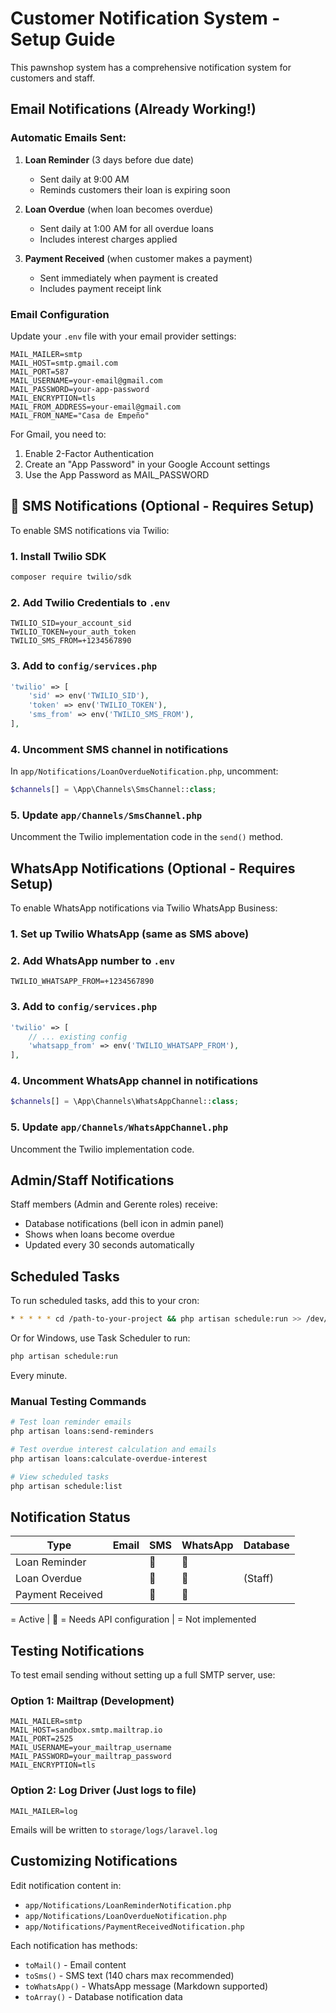 # Customer Notification System - Setup Guide

This pawnshop system has a comprehensive notification system for customers and staff.

## Email Notifications (Already Working!)

### Automatic Emails Sent:

1. **Loan Reminder** (3 days before due date)
   - Sent daily at 9:00 AM
   - Reminds customers their loan is expiring soon

2. **Loan Overdue** (when loan becomes overdue)
   - Sent daily at 1:00 AM for all overdue loans
   - Includes interest charges applied

3. **Payment Received** (when customer makes a payment)
   - Sent immediately when payment is created
   - Includes payment receipt link

### Email Configuration

Update your `.env` file with your email provider settings:

```env
MAIL_MAILER=smtp
MAIL_HOST=smtp.gmail.com
MAIL_PORT=587
MAIL_USERNAME=your-email@gmail.com
MAIL_PASSWORD=your-app-password
MAIL_ENCRYPTION=tls
MAIL_FROM_ADDRESS=your-email@gmail.com
MAIL_FROM_NAME="Casa de Empeño"
```

For Gmail, you need to:
1. Enable 2-Factor Authentication
2. Create an "App Password" in your Google Account settings
3. Use the App Password as MAIL_PASSWORD

## 📱 SMS Notifications (Optional - Requires Setup)

To enable SMS notifications via Twilio:

### 1. Install Twilio SDK

```bash
composer require twilio/sdk
```

### 2. Add Twilio Credentials to `.env`

```env
TWILIO_SID=your_account_sid
TWILIO_TOKEN=your_auth_token
TWILIO_SMS_FROM=+1234567890
```

### 3. Add to `config/services.php`

```php
'twilio' => [
    'sid' => env('TWILIO_SID'),
    'token' => env('TWILIO_TOKEN'),
    'sms_from' => env('TWILIO_SMS_FROM'),
],
```

### 4. Uncomment SMS channel in notifications

In `app/Notifications/LoanOverdueNotification.php`, uncomment:

```php
$channels[] = \App\Channels\SmsChannel::class;
```

### 5. Update `app/Channels/SmsChannel.php`

Uncomment the Twilio implementation code in the `send()` method.

## WhatsApp Notifications (Optional - Requires Setup)

To enable WhatsApp notifications via Twilio WhatsApp Business:

### 1. Set up Twilio WhatsApp (same as SMS above)

### 2. Add WhatsApp number to `.env`

```env
TWILIO_WHATSAPP_FROM=+1234567890
```

### 3. Add to `config/services.php`

```php
'twilio' => [
    // ... existing config
    'whatsapp_from' => env('TWILIO_WHATSAPP_FROM'),
],
```

### 4. Uncomment WhatsApp channel in notifications

```php
$channels[] = \App\Channels\WhatsAppChannel::class;
```

### 5. Update `app/Channels/WhatsAppChannel.php`

Uncomment the Twilio implementation code.

## Admin/Staff Notifications

Staff members (Admin and Gerente roles) receive:
- Database notifications (bell icon in admin panel)
- Shows when loans become overdue
- Updated every 30 seconds automatically

## Scheduled Tasks

To run scheduled tasks, add this to your cron:

```bash
* * * * * cd /path-to-your-project && php artisan schedule:run >> /dev/null 2>&1
```

Or for Windows, use Task Scheduler to run:

```bash
php artisan schedule:run
```

Every minute.

### Manual Testing Commands

```bash
# Test loan reminder emails
php artisan loans:send-reminders

# Test overdue interest calculation and emails
php artisan loans:calculate-overdue-interest

# View scheduled tasks
php artisan schedule:list
```

## Notification Status

| Type | Email | SMS | WhatsApp | Database |
|------|-------|-----|----------|----------|
| Loan Reminder |  | 🔧 | 🔧 |  |
| Loan Overdue |  | 🔧 | 🔧 |  (Staff) |
| Payment Received |  | 🔧 | 🔧 |  |

 = Active | 🔧 = Needs API configuration |  = Not implemented

## Testing Notifications

To test email sending without setting up a full SMTP server, use:

### Option 1: Mailtrap (Development)

```env
MAIL_MAILER=smtp
MAIL_HOST=sandbox.smtp.mailtrap.io
MAIL_PORT=2525
MAIL_USERNAME=your_mailtrap_username
MAIL_PASSWORD=your_mailtrap_password
MAIL_ENCRYPTION=tls
```

### Option 2: Log Driver (Just logs to file)

```env
MAIL_MAILER=log
```

Emails will be written to `storage/logs/laravel.log`

##  Customizing Notifications

Edit notification content in:
- `app/Notifications/LoanReminderNotification.php`
- `app/Notifications/LoanOverdueNotification.php`
- `app/Notifications/PaymentReceivedNotification.php`

Each notification has methods:
- `toMail()` - Email content
- `toSms()` - SMS text (140 chars max recommended)
- `toWhatsApp()` - WhatsApp message (Markdown supported)
- `toArray()` - Database notification data
